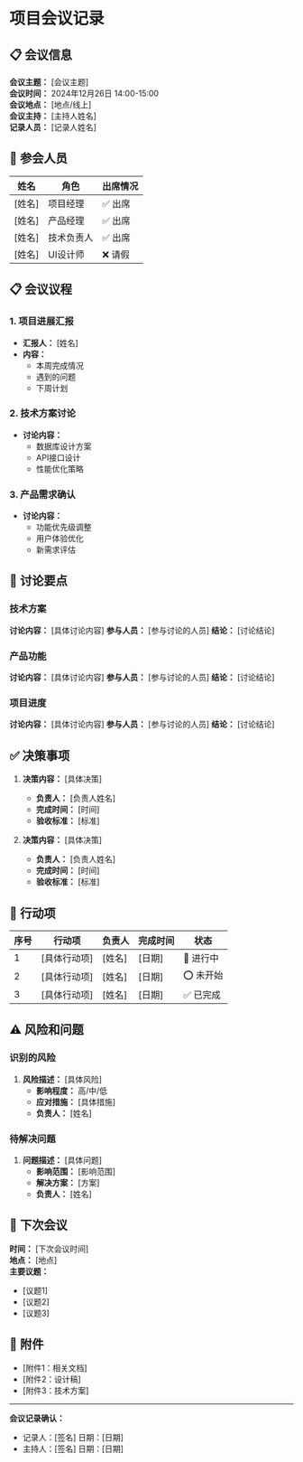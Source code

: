 # 项目会议记录

## 📋 会议信息

**会议主题：** [会议主题]  
**会议时间：** 2024年12月26日 14:00-15:00  
**会议地点：** [地点/线上]  
**会议主持：** [主持人姓名]  
**记录人员：** [记录人姓名]  

## 👥 参会人员

| 姓名 | 角色 | 出席情况 |
|------|------|----------|
| [姓名] | 项目经理 | ✅ 出席 |
| [姓名] | 产品经理 | ✅ 出席 |
| [姓名] | 技术负责人 | ✅ 出席 |
| [姓名] | UI设计师 | ❌ 请假 |

## 📋 会议议程

### 1. 项目进展汇报
- **汇报人：** [姓名]
- **内容：** 
  - 本周完成情况
  - 遇到的问题
  - 下周计划

### 2. 技术方案讨论
- **讨论内容：** 
  - 数据库设计方案
  - API接口设计
  - 性能优化策略

### 3. 产品需求确认
- **讨论内容：**
  - 功能优先级调整
  - 用户体验优化
  - 新需求评估

## 💬 讨论要点

### 技术方案
**讨论内容：** [具体讨论内容]
**参与人员：** [参与讨论的人员]
**结论：** [讨论结论]

### 产品功能
**讨论内容：** [具体讨论内容]
**参与人员：** [参与讨论的人员]
**结论：** [讨论结论]

### 项目进度
**讨论内容：** [具体讨论内容]
**参与人员：** [参与讨论的人员]
**结论：** [讨论结论]

## ✅ 决策事项

1. **决策内容：** [具体决策]
   - **负责人：** [负责人姓名]
   - **完成时间：** [时间]
   - **验收标准：** [标准]

2. **决策内容：** [具体决策]
   - **负责人：** [负责人姓名]
   - **完成时间：** [时间]
   - **验收标准：** [标准]

## 📝 行动项

| 序号 | 行动项 | 负责人 | 完成时间 | 状态 |
|------|--------|--------|----------|------|
| 1 | [具体行动项] | [姓名] | [日期] | 🔄 进行中 |
| 2 | [具体行动项] | [姓名] | [日期] | ⭕ 未开始 |
| 3 | [具体行动项] | [姓名] | [日期] | ✅ 已完成 |

## ⚠️ 风险和问题

### 识别的风险
1. **风险描述：** [具体风险]
   - **影响程度：** 高/中/低
   - **应对措施：** [具体措施]
   - **负责人：** [姓名]

### 待解决问题
1. **问题描述：** [具体问题]
   - **影响范围：** [影响范围]
   - **解决方案：** [方案]
   - **负责人：** [姓名]

## 📅 下次会议

**时间：** [下次会议时间]  
**地点：** [地点]  
**主要议题：** 
- [议题1]
- [议题2]
- [议题3]

## 📎 附件

- [附件1：相关文档]
- [附件2：设计稿]
- [附件3：技术方案]

---
**会议记录确认：**
- 记录人：[签名] 日期：[日期]
- 主持人：[签名] 日期：[日期]